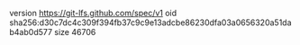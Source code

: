version https://git-lfs.github.com/spec/v1
oid sha256:d30c7dc4c309f394fb37c9c9e13adcbe86230dfa03a0656320a51dab4ab0d577
size 46706
